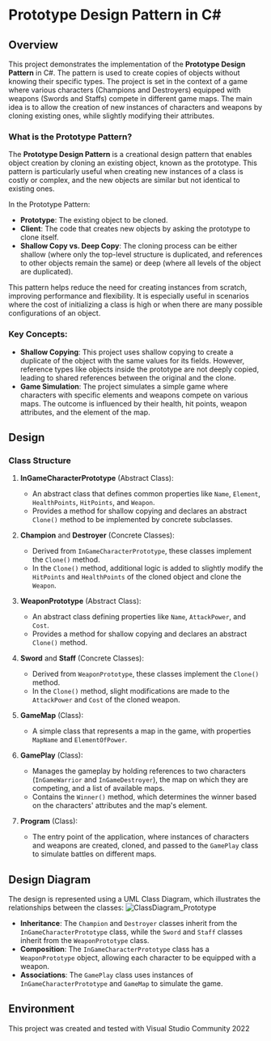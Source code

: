 # Prototype Design Pattern in C#

## Overview

This project demonstrates the implementation of the **Prototype Design Pattern** in C#. The pattern is used to create copies of objects without knowing their specific types. The project is set in the context of a game where various characters (Champions and Destroyers) equipped with weapons (Swords and Staffs) compete in different game maps. The main idea is to allow the creation of new instances of characters and weapons by cloning existing ones, while slightly modifying their attributes.

### What is the Prototype Pattern?

The **Prototype Design Pattern** is a creational design pattern that enables object creation by cloning an existing object, known as the prototype. This pattern is particularly useful when creating new instances of a class is costly or complex, and the new objects are similar but not identical to existing ones. 

In the Prototype Pattern:
- **Prototype**: The existing object to be cloned.
- **Client**: The code that creates new objects by asking the prototype to clone itself.
- **Shallow Copy vs. Deep Copy**: The cloning process can be either shallow (where only the top-level structure is duplicated, and references to other objects remain the same) or deep (where all levels of the object are duplicated).

This pattern helps reduce the need for creating instances from scratch, improving performance and flexibility. It is especially useful in scenarios where the cost of initializing a class is high or when there are many possible configurations of an object.

### Key Concepts:

- **Shallow Copying**: This project uses shallow copying to create a duplicate of the object with the same values for its fields. However, reference types like objects inside the prototype are not deeply copied, leading to shared references between the original and the clone.
- **Game Simulation**: The project simulates a simple game where characters with specific elements and weapons compete on various maps. The outcome is influenced by their health, hit points, weapon attributes, and the element of the map.

## Design

### Class Structure

1. **InGameCharacterPrototype** (Abstract Class):
   - An abstract class that defines common properties like `Name`, `Element`, `HealthPoints`, `HitPoints`, and `Weapon`.
   - Provides a method for shallow copying and declares an abstract `Clone()` method to be implemented by concrete subclasses.

2. **Champion** and **Destroyer** (Concrete Classes):
   - Derived from `InGameCharacterPrototype`, these classes implement the `Clone()` method.
   - In the `Clone()` method, additional logic is added to slightly modify the `HitPoints` and `HealthPoints` of the cloned object and clone the `Weapon`.

3. **WeaponPrototype** (Abstract Class):
   - An abstract class defining properties like `Name`, `AttackPower`, and `Cost`.
   - Provides a method for shallow copying and declares an abstract `Clone()` method.

4. **Sword** and **Staff** (Concrete Classes):
   - Derived from `WeaponPrototype`, these classes implement the `Clone()` method.
   - In the `Clone()` method, slight modifications are made to the `AttackPower` and `Cost` of the cloned weapon.

5. **GameMap** (Class):
   - A simple class that represents a map in the game, with properties `MapName` and `ElementOfPower`.

6. **GamePlay** (Class):
   - Manages the gameplay by holding references to two characters (`InGameWarrior` and `InGameDestroyer`), the map on which they are competing, and a list of available maps.
   - Contains the `Winner()` method, which determines the winner based on the characters' attributes and the map's element.

7. **Program** (Class):
   - The entry point of the application, where instances of characters and weapons are created, cloned, and passed to the `GamePlay` class to simulate battles on different maps.

## Design Diagram

The design is represented using a UML Class Diagram, which illustrates the relationships between the classes:
![ClassDiagram_Prototype](https://github.com/user-attachments/assets/6cd8cee8-0c60-4e85-9b88-f83339777c08)

- **Inheritance**: The `Champion` and `Destroyer` classes inherit from the `InGameCharacterPrototype` class, while the `Sword` and `Staff` classes inherit from the `WeaponPrototype` class.
- **Composition**: The `InGameCharacterPrototype` class has a `WeaponPrototype` object, allowing each character to be equipped with a weapon.
- **Associations**: The `GamePlay` class uses instances of `InGameCharacterPrototype` and `GameMap` to simulate the game.


## Environment

This project was created and tested with Visual Studio Community 2022 
